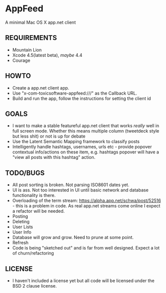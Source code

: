 # AppFeed

A minimal Mac OS X app.net client

## REQUIREMENTS

* Mountain Lion
* Xcode 4.5(latest beta), _maybe_ 4.4
* Courage

## HOWTO

* Create a app.net client app.
* Use "x-com-toxicsoftware-appfeed:///" as the Callback URL.
* Build and run the app, follow the instructions for setting the client id

## GOALS

* I want to make a stable featureful app.net client that works _really_ well in full screen mode. Whether this means multiple column (tweetdeck style but less shit) or not is up for debate
* Use the Latent Semantic Mapping framework to classify posts
* Intelligently handle hashtags, usernames, urls etc - provide popover contextual info/actions on these item, e.g. hashtags popover will have a "view all posts with this hashtag" action.

## TODO/BUGS

* All post sorting is broken. Not parsing ISO8601 dates yet.
* UI is ass. Not too interested in UI until basic network and database functionality is there.
* Overloading of the term stream: https://alpha.app.net/schwa/post/52516 - this is a problem in code. As real app.net streams come online I expect a refactor will be needed.
* Posting
* Deleting
* User Lists
* User Info
* Database will grow and grow. Need to prune at some point.
* Refresh
* Code is being "sketched out" and is far from well designed. Expect a lot of churn/refactoring

## LICENSE

* I haven't included a license yet but all code will be licensed under the BSD 2 clause license.
